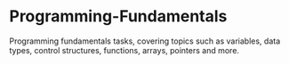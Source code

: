 # Programming-Fundamentals
Programming fundamentals tasks, covering topics such as variables, data types, control structures, functions, arrays, pointers and more.
